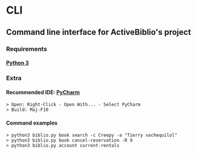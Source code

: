 CLI    
===

## Command line interface for ActiveBiblio's project

### Requirements
#### [Python 3](https://www.python.org/downloads/)    
    
### Extra     
#### Recommended IDE: [PyCharm](https://www.jetbrains.com/pycharm/)    
    > Open: Right-Click - Open With... - Select PyCharm    
    > Build: Maj-F10

#### Command examples    
    > python3 biblio.py book search -c Creepy -a "Tierry vachequilol"
    > python3 biblio.py book cancel-reservation -R 9
    > python3 biblio.py account current-rentals